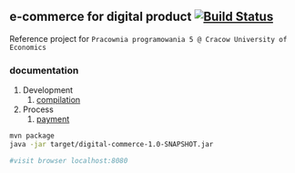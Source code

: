 ## e-commerce for digital product [![Build Status](https://travis-ci.org/jkanclerz/digital-commerce.svg?branch=master)](https://travis-ci.org/jkanclerz/digital-commerce)

Reference project for ``Pracownia programowania 5 @ Cracow University of Economics``

### documentation

1. Development
    1. [compilation](docs/compilation.md)
2. Process
    1. [payment](docs/payment.md) 
          

```bash
mvn package
java -jar target/digital-commerce-1.0-SNAPSHOT.jar

#visit browser localhost:8080
```
